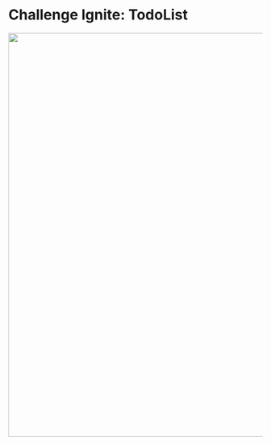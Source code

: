 # Challenge Ignite: TodoList

<div align="center">
  <img width="800" src="https://user-images.githubusercontent.com/86172286/219900404-93db9eaf-3020-4b0f-bfa4-bd23a5865161.gif">
</div>

